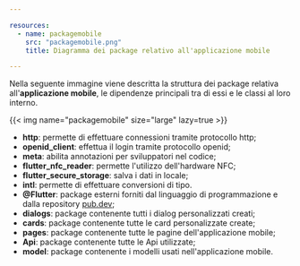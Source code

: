 ```yaml
---

resources:
  - name: packagemobile
    src: "packagemobile.png"
    title: Diagramma dei package relativo all'applicazione mobile

---
```


Nella seguente immagine viene descritta la struttura dei package relativa all'**applicazione mobile**, le dipendenze principali tra di essi e le classi al loro interno.

{{< img name="packagemobile" size="large" lazy=true >}}

- **http**: permette di effettuare connessioni tramite protocollo http;
- **openid_client**: effettua il login tramite protocollo openid;
- **meta**: abilita annotazioni per sviluppatori nel codice;
- **flutter_nfc_reader**: permette l'utilizzo dell'hardware NFC;
- **flutter_secure_storage**: salva i dati in locale;
- **intl**: permette di effettuare conversioni di tipo.
- **@Flutter**: package esterni forniti dal linguaggio di programmazione e dalla repository [pub.dev](https://pub.dev/);
- **dialogs**: package contenente tutti i dialog personalizzati creati;
- **cards**: package contenente tutte le card personalizzate create;
- **pages**: package contenente tutte le pagine dell'applicazione mobile;
- **Api**: package contenente tutte le Api utilizzate;
- **model**: package contenente i modelli usati nell'applicazione mobile.
